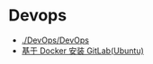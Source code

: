 # Devops

- <a href="./DevOps/DevOps" target="_blank" rel="noreferrer">./DevOps/DevOps</a>
- [基于 Docker 安装 GitLab(Ubuntu)](./base-on-docker-install-GitLab-ubuntu.md)
